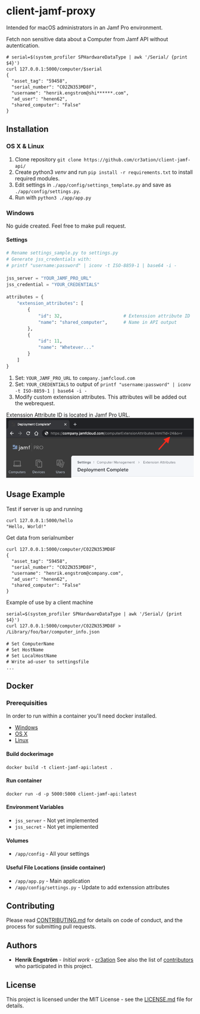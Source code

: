# client-jamf-proxy

Intended for macOS administrators in an Jamf Pro environment.

Fetch non sensitive data about a Computer from Jamf API without autentication.
```shell
# serial=$(system_profiler SPHardwareDataType | awk '/Serial/ {print $4}')
curl 127.0.0.1:5000/computer/$serial
{
  "asset_tag": "59458", 
  "serial_number": "C02ZN353MD8F", 
  "username": "henrik.engstrom@shi******.com", 
  "ad_user": "henen62", 
  "shared_computer": "False"
}
```

## Installation

### OS X & Linux
1. Clone repository `git clone https://github.com/cr3ation/client-jamf-api/`
2. Create python3 *venv* and run `pip install -r requirements.txt` to install required modules.
3. Edit settings in `./app/config/settings_template.py` and save as `./app/config/settings.py`.
4. Run with `python3 ./app/app.py`

### Windows
No guide created. Feel free to make pull request.

#### Settings
```python
# Rename settings_sample.py to settings.py
# Generate jss_credentials with:
# printf "username:password" | iconv -t ISO-8859-1 | base64 -i -

jss_server = "YOUR_JAMF_PRO_URL"            
jss_credential = "YOUR_CREDENTIALS"         

attributes = {
    "extension_attributes": [
        {
            "id": 32,                       # Extenssion attribute ID
            "name": "shared_computer",      # Name in API output
        },
        {
            "id": 11,
            "name": "Whetever..."
        }
    ]
}
```
1. Set: `YOUR_JAMF_PRO_URL` to `company.jamfcloud.com`
2. Set: `YOUR_CREDENTIALS` to output of `printf "username:password" | iconv -t ISO-8859-1 | base64 -i -`
3. Modify custom extenssion attributes. This attributes will be added out the webrequest.

Extenssion Attribute ID is located in Jamf Pro URL.
![ExtenssionAttributes](https://github.com/cr3ation/client-jamf-api/blob/master/docs/img/extenssion_attributes_id.png)

## Usage Example
Test if server is up and running
```shell
curl 127.0.0.1:5000/hello
"Hello, World!"
```

Get data from serialnumber
```
curl 127.0.0.1:5000/computer/C02ZN353MD8F
{
  "asset_tag": "59458", 
  "serial_number": "C02ZN353MD8F", 
  "username": "henrik.engstrom@company.com", 
  "ad_user": "henen62", 
  "shared_computer": "False"
}
```

Example of use by a client machine
```
serial=$(system_profiler SPHardwareDataType | awk '/Serial/ {print $4}')
curl 127.0.0.1:5000/computer/C02ZN353MD8F > /Library/foo/bar/computer_info.json

# Set ComputerName
# Set HostName
# Set LocalHostName
# Write ad-user to settingsfile
...
```


## Docker
### Prerequisities
In order to run within a container you'll need docker installed.

* [Windows](https://docs.docker.com/windows/started)
* [OS X](https://docs.docker.com/mac/started/)
* [Linux](https://docs.docker.com/linux/started/)

#### Build dockerimage
```shell
docker build -t client-jamf-api:latest . 
```

#### Run container
```shell
docker run -d -p 5000:5000 client-jamf-api:latest
```

#### Environment Variables
* `jss_server` - Not yet implemented
* `jss_secret` - Not yet implemented

#### Volumes
* `/app/config` - All your settings

#### Useful File Locations (inside container)
* `/app/app.py` - Main application
* `/app/config/settings.py` - Update to add extenssion attributes

## Contributing
Please read [CONTRIBUTING.md](CONTRIBUTING.md) for details on code of conduct, and the process for submitting pull requests.

## Authors
* **Henrik Engström** - *Initial work* - [cr3ation](https://github.com/cr3ation)
See also the list of [contributors](https://github.com/cr3ation/client-jamf-api/contributors) who 
participated in this project.

## License
This project is licensed under the MIT License - see the [LICENSE.md](LICENSE.md) file for details.
